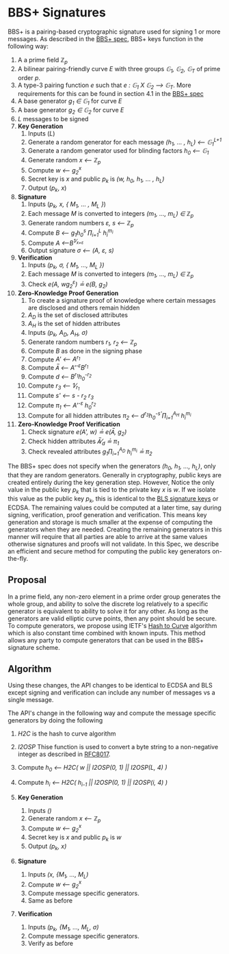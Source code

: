 # BBS+ Signatures

BBS+ is a pairing-based cryptographic signature used for signing 1 or more messages. As described in the [BBS+ spec](https://eprint.iacr.org/2016/663.pdf),
BBS+ keys function in the following way:

1. A a prime field _&integers;<sub>p</sub>_
1. A bilinear pairing-friendly curve _E_ with three groups _&#x1D53E;<sub>1</sub>, &#x1D53E;<sub>2</sub>, &#x1D53E;<sub>T</sub>_ of prime order _p_.
1. A type-3 pairing function _e_ such that _e : &#x1D53E;<sub>1</sub> X &#x1D53E;<sub>2</sub> &xrarr; &#x1D53E;<sub>T</sub>_. More requirements for this can be found in section 4.1 in the [BBS+ spec](https://eprint.iacr.org/2016/663.pdf)
1. A base generator _g<sub>1</sub> &isin; &#x1D53E;<sub>1</sub>_ for curve _E_
1. A base generator _g<sub>2</sub> &isin; &#x1D53E;<sub>2</sub>_ for curve _E_
1. _L_ messages to be signed
1. **Key Generation**
   1. Inputs (_L_)
   1. Generate a random generator for each message _(h<sub>1</sub>, ... , h<sub>L</sub>) &xlarr; &#x1D53E;<sub>1</sub><sup>L+1</sup>_
   1. Generate a random generator used for blinding factors _h<sub>0</sub> &xlarr; &#x1D53E;<sub>1</sub>_
   1. Generate random _x &xlarr; &integers;<sub>p</sub>_
   1. Compute _w &xlarr; g<sub>2</sub><sup>x</sup>_
   1. Secret key is _x_ and public _p<sub>k</sub>_ is _(w, h<sub>0</sub>, h<sub>1</sub>, ... , h<sub>L</sub>)_
   1. Output (_p<sub>k</sub>_, _x_)
1. **Signature**
   1. Inputs (_p<sub>k</sub>, x, { M<sub>1</sub>, ... , M<sub>L</sub> }_)
   1. Each message _M_ is converted to integers _(m<sub>1</sub>, ..., m<sub>L</sub>) &isin; &integers;<sub>p</sub>_
   1. Generate random numbers _&epsi;, s &xlarr; &integers;<sub>p</sub>_
   1. Compute _B &xlarr; g<sub>1</sub>h<sub>0</sub><sup>s</sup> &prod;<sub>i=1</sub><sup>L</sup> h<sub>i</sub><sup>m<sub>i</sub></sup>_
   1. Compute _A &xlarr;B<sup>1&frasl;<sub>x+&epsi;</sub></sup>_
   1. Output signature _&sigma; &xlarr; (A, &epsi;, s)_
1. **Verification**
   1. Inputs _(p<sub>k</sub>, &sigma;, { M<sub>1</sub>, ..., M<sub>L</sub> })_
   1. Each message _M_ is converted to integers _(m<sub>1</sub>, ..., m<sub>L</sub>) &isin; &integers;<sub>p</sub>_
   1. Check _e(A, wg<sub>2</sub><sup>&epsi;</sup>) &#x225f; e(B, g<sub>2</sub>)_
1. **Zero-Knowledge Proof Generation**
   1. To create a signature proof of knowledge where certain messages are disclosed and others remain hidden
   1. _A<sub>D</sub>_ is the set of disclosed attributes
   1. _A<sub>H</sub>_ is the set of hidden attributes
   1. Inputs _(p<sub>k</sub>, A<sub>D</sub>, A<sub>H</sub>, &sigma;)_
   1. Generate random numbers _r<sub>1</sub>, r<sub>2</sub> &xlarr; &integers;<sub>p</sub>_
   1. Compute _B_ as done in the signing phase
   1. Compute _A' &xlarr; A<sup>r<sub>1</sub></sup>_
   1. Compute _A&#773; &xlarr; A'<sup>-&epsi;</sup>B<sup>r<sub>1</sub></sup>_
   1. Compute _d &xlarr; B<sup>r<sub>1</sub></sup>h<sub>0</sub><sup>-r<sub>2</sub></sup>_
   1. Compute _r<sub>3</sub> &xlarr; 1&frasl;<sub>r<sub>1</sub></sub>_
   1. Compute _s' &xlarr; s - r<sub>2</sub> r<sub>3</sub>_
   1. Compute _&pi;<sub>1</sub> &xlarr; A'<sup>-&epsi;</sup> h<sub>0</sub><sup>r<sub>2</sub></sup>_
   1. Compute for all hidden attributes _&pi;<sub>2</sub> &xlarr; d<sup>r<sub>3</sub></sup>h<sub>0</sub><sup>-s'</sup>&prod;<sub>i=1</sub><sup>A<sub>H</sub></sup> h<sub>i</sub><sup>m<sub>i</sub></sup>_
1. **Zero-Knowledge Proof Verification**
   1. Check signature _e(A', w) &#x225f; e(A&#773;, g<sub>2</sub>)_
   1. Check hidden attributes _A&#773;&frasl;<sub>d</sub> &#x225f; &pi;<sub>1</sub>_
   1. Check revealed attributes _g<sub>1</sub>&prod;<sub>i=1</sub><sup>A<sub>D</sub></sup> h<sub>i</sub><sup>m<sub>i</sub></sup> &#x225f; &pi;<sub>2</sub>_

The BBS+ spec does not specify when the generators _(h<sub>0</sub>, h<sub>1</sub>, ..., h<sub>L</sub>)_,
only that they are random generators. Generally in cryptography, public keys are created entirely during the key generation step. However,
Notice the only value in the public key _p<sub>k</sub>_ that is tied to the private key _x_ is _w_.
If we isolate this value as the public key _p<sub>k</sub>_, this is identical to the [BLS signature keys](https://crypto.stanford.edu/~dabo/pubs/papers/BLSmultisig.html) or ECDSA.
The remaining values could be computed at a later time, say during signing, verification, proof generation and verification.
This means key generation and storage is much smaller at the expense of computing the generators when they are needed.
Creating the remaining generators in this manner will require that all parties are able to arrive at the same values
otherwise signatures and proofs will not validate. In this Spec, we describe an efficient and secure method for
computing the public key generators on-the-fly.

## Proposal

In a prime field, any non-zero element in a prime order group generates the whole group, and ability to solve the discrete log relatively to a specific generator is equivalent to ability to solve it for any other.
As long as the generators are valid elliptic curve points, then any point should be secure. To compute generators,
we propose using IETF's [Hash to Curve](https://datatracker.ietf.org/doc/draft-irtf-cfrg-hash-to-curve/?include_text=1) algorithm which is also constant time combined with known inputs.
This method allows any party to compute generators that can be used in the BBS+ signature scheme.

## Algorithm

Using these changes, the API changes to be identical to ECDSA and BLS except signing and verification can include any number of messages vs a single message.

The API's change in the following way and compute the message specific generators by doing the following

1. _H2C_ is the hash to curve algorithm
1. _I2OSP_ Thise function is used to convert a byte string to a non-negative integer as described in [RFC8017](https://tools.ietf.org/html/rfc8017).
1. Compute _h<sub>0</sub> &xlarr; H2C( w || I2OSP(0, 1) || I2OSP(L, 4) )_
1. Compute _h<sub>i</sub> &xlarr; H2C( h<sub>i-1</sub> || I2OSP(0, 1) || I2OSP(i, 4) )_

1. **Key Generation**
   1. Inputs _()_
   1. Generate random _x &xlarr; &integers;<sub>p</sub>_
   1. Compute _w &xlarr; g<sub>2</sub><sup>x</sup>_
   1. Secret key is _x_ and public _p<sub>k</sub>_ is _w_
   1. Output _(p<sub>k</sub>, x)_
1. **Signature**
   1. Inputs _(x, \{M<sub>1</sub>, ..., M<sub>L</sub>)_
   1. Compute _w &xlarr; g<sub>2</sub><sup>x</sup>_
   1. Compute message specific generators.
   1. Same as before
1. **Verification**
   1. Inputs _(p<sub>k</sub>, \{M<sub>1</sub>, ..., M<sub>L</sub>, &sigma;)_
   1. Compute message specific generators.
   1. Verify as before
